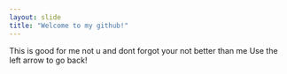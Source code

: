 ```yaml
---
layout: slide
title: "Welcome to my github!"
---
```

This is good for me not u and dont forgot your not better than me
Use the left arrow to go back!
